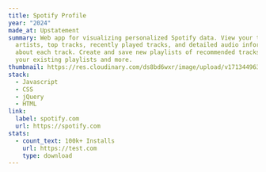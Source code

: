 ```yaml
---
title: Spotify Profile
year: "2024"
made_at: Upstatement
summary: Web app for visualizing personalized Spotify data. View your top
  artists, top tracks, recently played tracks, and detailed audio information
  about each track. Create and save new playlists of recommended tracks based on
  your existing playlists and more.
thumbnail: https://res.cloudinary.com/ds8bd6wxr/image/upload/v1713449636/my-portfolio/project_gtmyym.png
stack:
  - Javascript
  - CSS
  - jQuery
  - HTML
link:
  label: spotify.com
  url: https://spotify.com
stats:
  - count_text: 100k+ Installs
    url: https://test.com
    type: download
---
```

